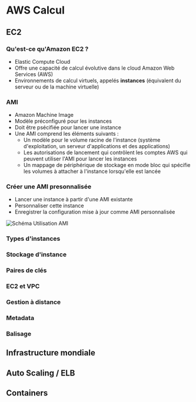 # AWS Calcul

## EC2

### Qu'est-ce qu'Amazon EC2 ?

- Elastic Compute Cloud
- Offre une capacité de calcul évolutive dans le cloud Amazon Web Services (AWS)
- Environnements de calcul virtuels, appelés **instances** (équivalent du serveur ou de la machine virtuelle)

### AMI

- Amazon Machine Image
- Modèle préconfiguré pour les instances
- Doit être psécifiée pour lancer une instance
- Une AMI comprend les éléments suivants :
  - Un modèle pour le volume racine de l'instance (système d'exploitation, un serveur d'applications et des applications)
  - Les autorisations de lancement qui contrôlent les comptes AWS qui peuvent utiliser l'AMI pour lancer les instances
  - Un mappage de périphérique de stockage en mode bloc qui spécifie les volumes à attacher à l'instance lorsqu'elle est lancée

### Créer une AMI presonnalisée

- Lancer une instance à partir d'une AMI existante
- Personnaliser cette instance
- Enregistrer la configuration mise à jour comme AMI personnalisée

![Schéma Utilisation AMI](https://docs.aws.amazon.com/fr_fr/AWSEC2/latest/UserGuide/images/ami_lifecycle.png)



### Types d'instances

### Stockage d'instance

### Paires de clés

### EC2 et VPC

### Gestion à distance

### Metadata

### Balisage

## Infrastructure mondiale



## Auto Scaling / ELB




## Containers

